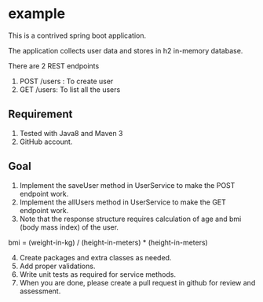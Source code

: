 # example

This is a contrived spring boot application. 

The application collects user data and stores in h2 in-memory database. 

There are 2 REST endpoints 

1. POST /users : To create user 
2. GET /users: To list all the users

## Requirement

1. Tested with Java8 and Maven 3
2. GitHub account. 


## Goal

1. Implement the saveUser method in UserService to make the POST endpoint work. 
2. Implement the allUsers method in UserService to make the GET endpoint work. 
3. Note that the response structure requires calculation of age and bmi (body mass index) of the user.

 bmi = (weight-in-kg) / (height-in-meters) * (height-in-meters)


4. Create packages and extra classes as needed. 
5. Add proper validations.
6. Write unit tests as required for service methods.
7. When you are done, please create a pull request in github for review and assessment. 

